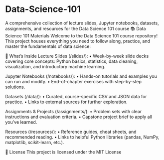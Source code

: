 # Data-Science-101
A comprehensive collection of lecture slides, Jupyter notebooks, datasets, assignments, and resources for the Data Science 101 course
📚 Data Science 101 Materials
Welcome to the Data Science 101 course repository! This project houses everything you need to follow along, practice, and master the fundamentals of data science:

🚀 What’s Inside
Lecture Slides (/slides/):
• Week-by-week slide decks covering core concepts: Python basics, statistics, data cleaning, visualization, and introductory machine learning.

Jupyter Notebooks (/notebooks/):
• Hands-on tutorials and examples you can run and modify.
• End-of-chapter exercises with step-by-step solutions.

Datasets (/data/):
• Curated, course-specific CSV and JSON data for practice.
• Links to external sources for further exploration.

Assignments & Projects (/assignments/):
• Problem sets with clear instructions and evaluation criteria.
• Capstone project brief to apply all you’ve learned.

Resources (/resources/):
• Reference guides, cheat sheets, and recommended reading.
• Links to helpful Python libraries (pandas, NumPy, matplotlib, scikit-learn, etc.).

📄 License
This project is licensed under the MIT License
